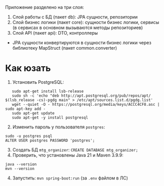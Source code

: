 Приложение разделено на три слоя:

1. Слой работы с БД (пакет db): JPA сущности, репозитории
2. Слой бизнес логики (пакет core): сущности бизнес логики, сервисы (в сервисах в основном вызываются методы
   репозиториев)
3. Слой API (пакет api): DTO, контроллеры

* JPA сущности конвертируются в сущности бизнес логики через библиотеку MapStruct (пакет common.converter)

# Как юзать
1. Установить PostgreSQL:
```
   sudo apt-get install lsb-release
   sudo sh -c 'echo "deb http://apt.postgresql.org/pub/repos/apt/ $(lsb_release -cs)-pgdg main" > /etc/apt/sources.list.d/pgdg.list'
   wget --quiet -O - https://postgresql.org/media/keys/ACCC4CF8.asc | sudo apt-key add -
   sudo apt-get update
   sudo apt-get -y install postgresql
   ```
2. Изменить пароль у пользователя `postgres`:
```
sudo -u postgres psql
ALTER USER postgres PASSWORD 'postgres';
```
3. Создать БД `mtg_organizer`: `CREATE DATABASE mtg_organizer;`
3. Проверить, что установлены Java 21 и Maven 3.9.9:
```
java --version
mvn --version
```
4. Запустить: `mvn spring-boot:run` (за `.env` файлом в ЛС)

